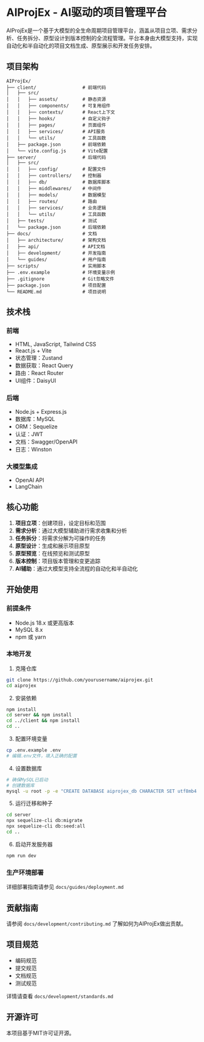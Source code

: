 # AIProjEx - AI驱动的项目管理平台

AIProjEx是一个基于大模型的全生命周期项目管理平台，涵盖从项目立项、需求分析、任务拆分、原型设计到版本控制的全流程管理。平台本身由大模型支持，实现自动化和半自动化的项目文档生成、原型展示和开发任务安排。

## 项目架构

```
AIProjEx/
├── client/                 # 前端代码
│   ├── src/
│   │   ├── assets/         # 静态资源
│   │   ├── components/     # 可复用组件
│   │   ├── contexts/       # React上下文
│   │   ├── hooks/          # 自定义钩子
│   │   ├── pages/          # 页面组件
│   │   ├── services/       # API服务
│   │   └── utils/          # 工具函数
│   ├── package.json        # 前端依赖
│   └── vite.config.js      # Vite配置
├── server/                 # 后端代码
│   ├── src/
│   │   ├── config/         # 配置文件
│   │   ├── controllers/    # 控制器
│   │   ├── db/             # 数据库脚本
│   │   ├── middlewares/    # 中间件
│   │   ├── models/         # 数据模型
│   │   ├── routes/         # 路由
│   │   ├── services/       # 业务逻辑
│   │   └── utils/          # 工具函数
│   ├── tests/              # 测试
│   └── package.json        # 后端依赖
├── docs/                   # 文档
│   ├── architecture/       # 架构文档
│   ├── api/                # API文档
│   ├── development/        # 开发指南
│   └── guides/             # 用户指南
├── scripts/                # 实用脚本
├── .env.example            # 环境变量示例
├── .gitignore              # Git忽略文件
├── package.json            # 项目配置
└── README.md               # 项目说明
```

## 技术栈

### 前端
- HTML, JavaScript, Tailwind CSS
- React.js + Vite
- 状态管理：Zustand
- 数据获取：React Query
- 路由：React Router
- UI组件：DaisyUI

### 后端
- Node.js + Express.js
- 数据库：MySQL
- ORM：Sequelize
- 认证：JWT
- 文档：Swagger/OpenAPI
- 日志：Winston

### 大模型集成
- OpenAI API
- LangChain

## 核心功能

1. **项目立项**：创建项目，设定目标和范围
2. **需求分析**：通过大模型辅助进行需求收集和分析
3. **任务拆分**：将需求分解为可操作的任务
4. **原型设计**：生成和展示项目原型
5. **原型预览**：在线预览和测试原型
6. **版本控制**：项目版本管理和变更追踪
7. **AI辅助**：通过大模型支持全流程的自动化和半自动化

## 开始使用

### 前提条件
- Node.js 18.x 或更高版本
- MySQL 8.x
- npm 或 yarn

### 本地开发

1. 克隆仓库
```bash
git clone https://github.com/yourusername/aiprojex.git
cd aiprojex
```

2. 安装依赖
```bash
npm install
cd server && npm install
cd ../client && npm install
cd ..
```

3. 配置环境变量
```bash
cp .env.example .env
# 编辑.env文件，填入正确的配置
```

4. 设置数据库
```bash
# 确保MySQL已启动
# 创建数据库
mysql -u root -p -e "CREATE DATABASE aiprojex_db CHARACTER SET utf8mb4 COLLATE utf8mb4_unicode_ci;"
```

5. 运行迁移和种子
```bash
cd server
npx sequelize-cli db:migrate
npx sequelize-cli db:seed:all
cd ..
```

6. 启动开发服务器
```bash
npm run dev
```

### 生产环境部署

详细部署指南请参见 `docs/guides/deployment.md`

## 贡献指南

请参阅 `docs/development/contributing.md` 了解如何为AIProjEx做出贡献。

## 项目规范

- 编码规范
- 提交规范
- 文档规范
- 测试规范

详情请查看 `docs/development/standards.md`

## 开源许可

本项目基于MIT许可证开源。
